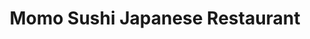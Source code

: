 ---
layout: place
title: "Momo Sushi Japanese Restaurant"
permalink: /virginia/alexandria/momo-sushi-japanese-restaurant.html
stateAbbr: VA
stateName: Virginia
cityName: Alexandria
seo:
  name: "Momo Sushi Japanese Restaurant"
  type: Restaurant
  links: http://momosushioldtown.com/
description: "Sushi bar & kitchen with fresh rolls, teriyaki & noodles, plus lots of wine, sake & Japanese beers. Momo Sushi Japanese Restaurant serves delicious sushi in Alexandria, Virginia. Try fresh Japanese dishes for a great dining experience. Available for takeout, delivery, lunch, and dinner."
place_id: ChIJL3GvV_awt4kRVgK3mtw6keo
photos:
  - >-
    AUy1YQ21MWb2MCCxweDOmJs7xn8_JEATp2Wi4JjIX54P4b2XVkKDO8nGb5MIHEwxjImDuL8-0TipWhhgHdQC0eoy-G9lrTfrgK14e5L2IqZtEdlqwulR-6H7y39QJ6MVp_SqZ1Abqzz6LLrZNCp7I0AOet4i0QdsmUoY72W-WMQS4oXIWos8gPEbK3p5xorm0-iPQ4PJz8yXXOAB2vQtz2uqIvw47Pjruld19dKeDGL0EQzbOqHCN5ew7vkZr4-K56WcOMWhJPbTL6L0Tp4gAmAY5ILV8I0IzHVhrYLYVyTtr3mnlw
  - >-
    AUy1YQ0qw9wvCDH8rrUUDaM64rKC4hDsvhV7KTT4vZeeikwbEMkgudZXSsd7UdY2-QM9uEau37-vuxqpBQOaUBu-KnGHvvB4EEusW-GIMWEAqFxueETfVsnJZc7dDspuRbpdT2_UMccwf7Qw78m7Ez27V0oF2sXNuykm7pGRENB0JmcmCO8AsjdHTSTnRxzSpYlm-7J70YKb2_fsj678nnaN7bxBp28wBcvlcZ5kYShLMdhmKmc7IXZnT3d_Ytd-GTtEFm6TBVg-SzMC_inCtd0dprw5X_bRY669O6Lwo9nQJCi7Zg
  - >-
    AUy1YQ3ZHvnFYqgaCXeFzMlpXGb5EzIH8RCYdr6-PPN_mrxwm2_IQ2qn4OKvtF8ewbkLRR79v82jAVtzS0eNS4O1xhN_8J7E44iFHXBHoJcrJGziYnriTLV0-cM3ij-SS5HFeXc6L6uzibK9DtRqpTGV0iL_kYO6dsqMzLyyGW21Df_Qk5I4667cMcC-o1ZeNe3vqhBELHmQ6ge-8_KAUmfKQ40iT9aNwfEsYrGUa01TqKR0-UI41KLYxTbr5YyrvZHv1hstSkPqF0mdAf19CqeN5kX5wSo4mLvDxZ7o23ma10KvdZNojUigN-oYURSnbKpVfmfgLJqqz5dlrKJyKwcnTNUl0uY3UllOe1rgqvRnB2DbCq2WghMvqNHm1cZHJqBce7w1695YcMl8sQovjJ9bUDmIa1GmHUT3BiBwM5fgmErBBDk_
  - >-
    AUy1YQ1_LngToNLsKybbZPXQGzjuEUrqfEOGgpyPSPce1lPXhYnjYMO2xJNNj3QWzDpwwMX6760SZzxMqNl405vAfFPQzwDYjuIzJPwgMRf8YIic-nhmn6TeX3DSOepHHD9r8vRphlDyB3RYnAN5vYvy4R4zv86FabwLDRwnIeik0z8MlMNZPmboZJFaGXwM0zIpBmyk5LZ2KXg508sQELQUSaQgkKDMTvGlY5di5Cd7suAoODmMxyWC1GpxAlM1zXSMfiTRAa4B8LATYK0GqJD3qtf6TKCorLVenfQa7r91gSkIkTGsJ1hZBk_vYgzUe-vA80CHSidD6eNVF0Xjw1ZzMEjvY2U4q57xDvyURnbC5wPvRsKCz0-Am0Nk7pVFUOAEOj_JcifpKAB2g7lRtmOXxL9tzJE1W6JRasFXGvxu-qxqOQ
  - >-
    AUy1YQ2AM3RTbO9ehFsCeupWRjJ_m6S3P9vohMZFiejMNcr_dyMUZDkM1ETD4XOAyhgqOokxlm3YePCit-AM1QtmHCeyQTHtWJInz7YdRqzV9wSgPDfXXzGCg5hXD1aAVc3H5-dQzdlGOAPjec0GNwi6MIZxpt68GTpDYPFcW6XspS6wE4JyIzMGLCawnfZOl-LDujQBaJZQAHoa1S9ul0hf5siPl0tkrml9Qfz2_eFqJwi6CDWhhH4nuNS9uwBdTN7sAIe_xgqCzuTxI80rlPzKhE6hFbK2SI5m3Xhm_BRslkoAv94csdU-sqbQ-W5Ba0XWvOBwtM7VNA1NmMBu4GuBTCRC_UzOwYBx2oeZEg_hX50Q-VjAS6aQRaD7X2pQkkc5Z0DPnZVWpS0-H727bshRel8lQy5mZqKIJceC7J7hbTctPA
  - >-
    AUy1YQ1fUlrhfkiFQiQNxMc0hJFhZ_KVMvJh4g0fPZxCzvbaVOPGKkaXa3tdkXL6ZH3OxSJDmkqbRaDZouOrIBG1FE8iVk-AGfrLnhAH04W1wRWHYJ1NSVkCDRvRoOzVT6wQkx1kLoIAyj-4VUExO5VYqxYlIDSWCXjMbLnmZ_zngTFZynDf3P5kpf7Fpqm-LRW7REoItPqkdta7ngH73gtxck73g5C2SpCv4sKbrtRh-PqotUskTW302CxK_Cr6BqniYfnds4E-pRBikg2gDgSlW_HhujCNhaQ5isektpXGwdrNxE5iG-GLhqSzkBUTYncSq1iUojDUw_JKAwEL_h4gkqcTK8P3A16_ynbNnZ0GfZleZ_ztE5W_zQ_OhXHgyYIJXHPOuGHL2bCCbIOY-RlFdKhT-Drx2H6twXnqdt0Ube8
  - >-
    AUy1YQ2V1p5WnwhEk0SBYwWIg7CLVzIZcszKpRUNVxAgq_0-Nhdf7P9mQuhLTqRbivpId2dj3T1CoJ7EVG80jW7fXQArQAznTYN2CqZaV_zxI3FmVFoU9cIEUJvhrwPSFtZBUIMuyQ901XWxMb80b0aBZ70NiidjuA-E3Y-cFeR4xZYKxE5qoEcRNm_zu3VmL7wp1Ygr_mVk7VK0sCHd5iN-8W4sFJOyd__30OdBHnE4YCelCVmyXYahLv60ZWaX3b2Ia7VaQdKPmMdnDaP23zf2zK_NxG66Cgshtc1SUcyTeHPCO8W67ydgWvYRFGk4atytE30cKdRVyVkdGwmce_DcQzf1ddZ3XW9bNP39gjO1QHHDSgkXuOWYobuqdMcVNOOWW5ONp1efovjhHx6MKAZOSe8OC-KTQMUKVCtZl8N3LNdFJLl-
  - >-
    AUy1YQ24dWMNH9GzFG7Nm4be6Ld4fLYLZaDQP-OLb4fAoVtv0TMLIduacc95DN_idr12JvvO6RlYgKXOpH0BjG9lXqXKe-AFrwitq61_c0Nu_BgntrRdhBb-bePHIDAhhHM1ts7Jd6GeuSrYWf3Na1MUMuuaUuPI_XEnsjQXEeudtYQHm5Tnofeh0LrbzRxTBy1TkeTSIzq2Q_hNiuYN7oKMCDZ54-Eg4OUVAlm2UxnMJ6coGoMiyJwzVM840pUQTmykngO3vP0awueqBHji7dh6EpuzCvRoi0ebboigsj0tUH1pvQ
  - >-
    AUy1YQ13HtKkLOP6YzQHmH-T5v3escQoluUcDN9cjuZoYCdvaRK4u4FBUoF18ThnKAwFQAvaR3SWPgcVz3YMAX98rIe2eOe94yZfHyq2ozmFsc544wvx7Gd-xVDIra8RawKTFfJfB0aQvrcgKvb4B-EjQBaJtk_iEppeYiTzkJioh3LX0R_WHdeSalfxfmxcI6vP2srV96746UO4kiDAmd7IvHd2Ta5HML720XKmh5CH4lMVK1gsrQfPhtpq3YzsN5bdwIyXVjh_EwyQAaI7ENzhrTFENrnmL2iDcySdKoyd76itcw
  - >-
    AUy1YQ3ecB_r6b5JARfEPB3I4tfX_VZ-Su_Vq81Ln7iXYPRfURrpXmoFNk3TsC-s2g5VrZXMmy68Nj0lo7-YitwG3zD51N69s_5Vm5sxxj66ksT4AEQI7GrCVnIVjypP3orR3HmpKvpCUW54zhAs3hCpSmXY7wPh7zs7MHxEo9pcQ0DY6LFO6wvcJ3upIBglvq0zNa8_1orsw-JCzyYCg5eE8eAEmEHxI-T_4g3Sc9i6gqZLgTg5cKQwHuIseSq_u95Dv1K317NZtUp70u2hPHMbdxdQGayN25KCZU_IUbL1zcuKjr3vWH_EjJ29bRlNUWrDAnO82NQSG0Bl9sjCPMMkLWkSvdxwqc1wEQsV9HqE69FaGFlCKt_Yi85WRd5fytJpNNGs3gPk0lhHdyElfSjvlwFV54uh91w7l8_qD8uaSM0_cw
address: 212 Queen St, Alexandria, VA 22314, USA
street: 212 Queen St
city: Alexandria
state: VA
zip: '22314'
country: USA
neighborhood: Alexandria Historical District
latitude: '38.806550'
longitude: '-77.041465'
accessibility_options:
  wheelchairAccessibleEntrance: false
business_status: OPERATIONAL
name: Momo Sushi Japanese Restaurant
google_maps_links:
  directionsUri: >-
    https://www.google.com/maps/dir//''/data=!4m7!4m6!1m1!4e2!1m2!1m1!1s0x89b7b0f657af712f:0xea913adc9ab70256!3e0
  photosUri: >-
    https://www.google.com/maps/place//data=!4m3!3m2!1s0x89b7b0f657af712f:0xea913adc9ab70256!10e5
  placeUri: https://maps.google.com/?cid=16902355595661083222
  reviewsUri: >-
    https://www.google.com/maps/place//data=!4m4!3m3!1s0x89b7b0f657af712f:0xea913adc9ab70256!9m1!1b1
  writeAReviewUri: >-
    https://www.google.com/maps/place//data=!4m3!3m2!1s0x89b7b0f657af712f:0xea913adc9ab70256!12e1
primary_type: Restaurant
opening_hours:
  regular: null
  current: null
secondary_opening_hours:
  regular:
    weekdayDescriptions: null
    type: null
  current:
    weekdayDescriptions: null
    type: null
phone: (703) 299-9092
price_level: PRICE_LEVEL_MODERATE
price_range: $20 &mdash; 30
rating: '4.6'
rating_count: 1230
website: http://momosushioldtown.com/
reviews:
  - ChdDSUhNMG9nS0VJQ0FnSURfaDk2NXdRRRAB
  - ChZDSUhNMG9nS0VJQ0FnSURYdjlYYVlBEAE
  - ChdDSUhNMG9nS0VJQ0FnTUNnNXJ2UmhRRRAB
  - ChZDSUhNMG9nS0VJQ0FnSUNmNzZXNFFnEAE
  - ChdDSUhNMG9nS0VJQ0FnSURYaWRQc2dnRRAB
parking_options:
  paidParkingLot: true
  freeStreetParking: true
  paidStreetParking: true
payment_options:
  acceptsCreditCards: true
  acceptsDebitCards: true
  acceptsNfc: true
allow_dogs: null
curbside_pickup: false
delivery: true
dine_in: true
good_for_children: true
good_for_groups: null
good_for_sports: false
live_music: true
menu_for_children: null
outdoor_seating: false
reservable: false
restroom: true
serves_beer: true
serves_breakfast: false
serves_brunch: false
serves_cocktails: true
serves_coffee: false
serves_dinner: true
serves_dessert: true
serves_lunch: true
serves_vegetarian_food: true
serves_wine: true
takeout: true
summary: >-
  Sushi bar & kitchen with fresh rolls, teriyaki & noodles, plus lots of wine,
  sake & Japanese beers.

---